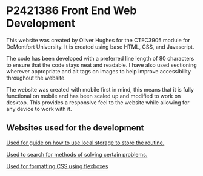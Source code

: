 # P2421386 Front End Web Development

This website was created by Oliver Hughes for the CTEC3905 module for DeMontfort
University. It is created using base HTML, CSS, and Javascript.

The code has been developed with a preferred line length of 80 characters to
ensure that the code stays neat and readable. I have also used sectioning
wherever appropriate and alt tags on images to help improve accessibility
throughout the website.  

The website was created with mobile first in mind, this means that it is
fully functional on mobile and has been scaled up and modified to work on
desktop. This provides a responsive feel to the website while allowing for any
device to work with it. 


## Websites used for the development

[Used for guide on how to use local storage to store the routine.](www.w3schools.com)

[Used to search for methods of solving certain problems.](www.stackoverflow.com)

[Used for formatting CSS using flexboxes](https://css-tricks.com/)
